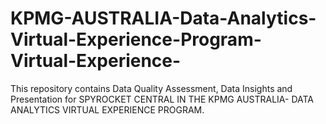 # KPMG-AUSTRALIA-Data-Analytics-Virtual-Experience-Program-Virtual-Experience-
This repository contains Data Quality Assessment, Data Insights and Presentation for SPYROCKET CENTRAL IN THE KPMG AUSTRALIA- DATA ANALYTICS VIRTUAL EXPERIENCE PROGRAM.
